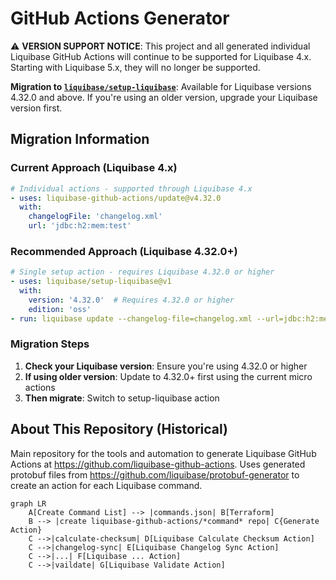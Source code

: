 # GitHub Actions Generator

⚠️ **VERSION SUPPORT NOTICE**: This project and all generated individual Liquibase GitHub Actions will continue to be supported for Liquibase 4.x. Starting with Liquibase 5.x, they will no longer be supported.

**Migration to [`liquibase/setup-liquibase`](https://github.com/liquibase/setup-liquibase)**: Available for Liquibase versions 4.32.0 and above. If you're using an older version, upgrade your Liquibase version first.

## Migration Information

### Current Approach (Liquibase 4.x)

```yaml
# Individual actions - supported through Liquibase 4.x
- uses: liquibase-github-actions/update@v4.32.0
  with:
    changelogFile: 'changelog.xml'
    url: 'jdbc:h2:mem:test'
```

### Recommended Approach (Liquibase 4.32.0+)

```yaml
# Single setup action - requires Liquibase 4.32.0 or higher
- uses: liquibase/setup-liquibase@v1
  with:
    version: '4.32.0'  # Requires 4.32.0 or higher
    edition: 'oss'
- run: liquibase update --changelog-file=changelog.xml --url=jdbc:h2:mem:test
```

### Migration Steps
1. **Check your Liquibase version**: Ensure you're using 4.32.0 or higher
2. **If using older version**: Update to 4.32.0+ first using the current micro actions  
3. **Then migrate**: Switch to setup-liquibase action

## About This Repository (Historical)

Main repository for the tools and automation to generate Liquibase GitHub Actions at <https://github.com/liquibase-github-actions>. Uses generated protobuf files from <https://github.com/liquibase/protobuf-generator> to create an action for each Liquibase command.

```mermaid
graph LR
    A[Create Command List] --> |commands.json| B[Terraform]
    B --> |create liquibase-github-actions/*command* repo| C{Generate Action}
    C -->|calculate-checksum| D[Liquibase Calculate Checksum Action]
    C -->|changelog-sync| E[Liquibase Changelog Sync Action]
    C -->|...| F[Liquibase ... Action]
    C -->|vaildate| G[Liquibase Validate Action]
```
